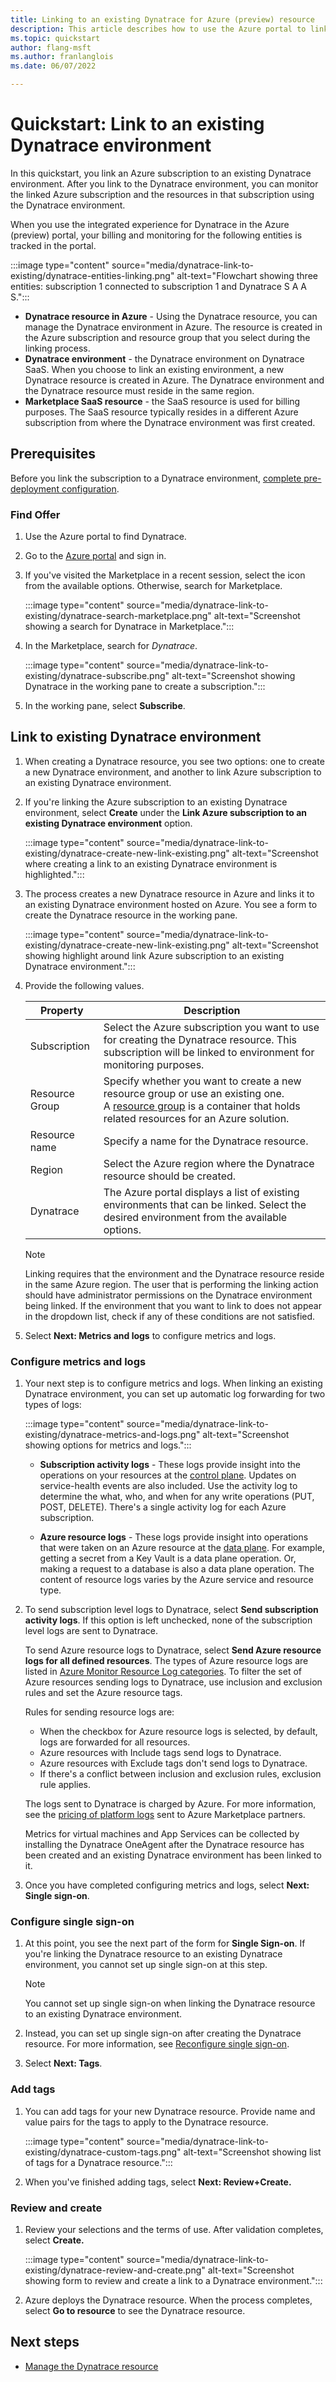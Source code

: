 ```yaml
---
title: Linking to an existing Dynatrace for Azure (preview) resource
description: This article describes how to use the Azure portal to link to an instance of Dynatrace.
ms.topic: quickstart
author: flang-msft
ms.author: franlanglois
ms.date: 06/07/2022

---
```


# Quickstart: Link to an existing Dynatrace environment

In this quickstart, you link an Azure subscription to an existing Dynatrace environment. After you link to the Dynatrace environment, you can monitor the linked Azure subscription and the resources in that subscription using the Dynatrace environment.

When you use the integrated experience for Dynatrace in the Azure (preview) portal, your billing and monitoring for the following entities is tracked in the portal.

:::image type="content" source="media/dynatrace-link-to-existing/dynatrace-entities-linking.png" alt-text="Flowchart showing three entities: subscription 1 connected to subscription 1 and Dynatrace S A A S.":::

- **Dynatrace resource in Azure** - Using the Dynatrace resource, you can manage the Dynatrace environment in Azure. The resource is created in the Azure subscription and resource group that you select during the linking process.
- **Dynatrace environment** - the Dynatrace environment on Dynatrace SaaS. When you choose to link an existing environment, a new Dynatrace resource is created in Azure. The Dynatrace environment and the Dynatrace resource must reside in the same region.
- **Marketplace SaaS resource** - the SaaS resource is used for billing purposes. The SaaS resource typically resides in a different Azure subscription from where the Dynatrace environment was first created.

## Prerequisites

Before you link the subscription to a Dynatrace environment, [complete pre-deployment configuration](dynatrace-how-to-configure-prereqs.md).

### Find Offer

1. Use the Azure portal to find Dynatrace.

1. Go to the [Azure portal](https://portal.azure.com) and sign in.

1. If you've visited the Marketplace in a recent session, select the icon from the available options. Otherwise, search for Marketplace.

    :::image type="content" source="media/dynatrace-link-to-existing/dynatrace-search-marketplace.png" alt-text="Screenshot showing a search for Dynatrace in Marketplace.":::

1. In the Marketplace, search for _Dynatrace_.

    :::image type="content" source="media/dynatrace-link-to-existing/dynatrace-subscribe.png" alt-text="Screenshot showing Dynatrace in the working pane to create a subscription.":::

1. In the working pane, select **Subscribe**.

## Link to existing Dynatrace environment

1. When creating a Dynatrace resource, you see two options: one to create a new Dynatrace environment, and another to link Azure subscription to an existing Dynatrace environment.

1. If you're linking the Azure subscription to an existing Dynatrace environment, select **Create** under the **Link Azure subscription to an existing Dynatrace environment** option.

    :::image type="content" source="media/dynatrace-link-to-existing/dynatrace-create-new-link-existing.png" alt-text="Screenshot where creating a link to an existing Dynatrace environment is highlighted.":::

1. The process creates a new Dynatrace resource in Azure and links it to an existing Dynatrace environment hosted on Azure. You see  a form to create the Dynatrace resource in the working pane.

    :::image type="content" source="media/dynatrace-link-to-existing/dynatrace-create-new-link-existing.png" alt-text="Screenshot showing highlight around link Azure subscription to an existing Dynatrace environment.":::

1. Provide the following values.

    |**Property**   | **Description**  |
    |---------|---------|
    | Subscription | Select the Azure subscription you want to use for creating   the Dynatrace resource. This subscription will be linked to environment for monitoring purposes. |
    | Resource Group | Specify whether you want to create a new resource group or use an existing one. A [resource group](/azure/azure-resource-manager/management/overview#resource-groups) is a container that holds related resources for an Azure solution. |
    | Resource name | Specify a name for the Dynatrace resource. |
    | Region | Select the Azure region where the Dynatrace resource should be created. |
    | Dynatrace | The Azure portal displays a list of existing environments that can be linked. Select the desired environment from the available options. |

    > [!NOTE]
    > Linking requires that the environment and the Dynatrace resource reside in the   same Azure region. The user that is performing the linking action should have   administrator permissions on the Dynatrace environment being linked. If the   environment that you want to link to does not appear in the dropdown list, check if   any of these conditions are not satisfied.

1. Select **Next: Metrics and logs** to configure metrics and logs.

### Configure metrics and logs

1. Your next step is to configure metrics and logs. When linking an existing Dynatrace environment, you can set up automatic log forwarding for two types of logs:

    :::image type="content" source="media/dynatrace-link-to-existing/dynatrace-metrics-and-logs.png" alt-text="Screenshot showing options for metrics and logs.":::

    - **Subscription activity logs** - These logs provide insight into the operations on your resources at the [control plane](/azure/azure-resource-manager/management/control-plane-and-data-plane). Updates on service-health events are also included. Use the activity log to determine the what, who, and when for any write operations (PUT, POST, DELETE). There\'s a single activity log for each Azure subscription.

    - **Azure resource logs** - These logs provide insight into operations that were taken on an Azure resource at the [data plane](/azure/azure-resource-manager/management/control-plane-and-data-plane). For example, getting a secret from a Key Vault is a data plane operation. Or, making a request to a database is also a data plane operation. The content of resource logs varies by the Azure service and resource type.

1. To send subscription level logs to Dynatrace, select **Send subscription activity logs**. If this option is left unchecked, none of the subscription level logs are sent to Dynatrace.

    To send Azure resource logs to Dynatrace, select **Send Azure resource logs for all defined resources**. The types of Azure resource logs are listed in [Azure Monitor Resource Log categories](/azure/azure-monitor/essentials/resource-logs-categories). To filter the set of Azure resources sending logs to Dynatrace, use inclusion and exclusion rules and set the Azure resource tags.

    Rules for sending resource logs are:

    - When the checkbox for Azure resource logs is selected, by default, logs are forwarded for all resources.
    - Azure resources with Include tags send logs to Dynatrace.
    - Azure resources with Exclude tags don't send logs to Dynatrace.
    - If there's a conflict between inclusion and exclusion rules, exclusion rule applies.

    The logs sent to Dynatrace is charged by Azure. For more information, see the [pricing of platform logs](https://azure.microsoft.com/pricing/details/monitor/) sent to Azure Marketplace partners.

    Metrics for virtual machines and App Services can be collected by installing the Dynatrace OneAgent after the Dynatrace resource has been created and an existing Dynatrace environment has been linked to it.

1. Once you have completed configuring metrics and logs, select **Next: Single sign-on**.

### Configure single sign-on

1. At this point, you see the next part of the form for **Single Sign-on**. If you're linking the Dynatrace resource to an existing Dynatrace environment, you cannot set up single sign-on at this step.

    > [!NOTE]
    > You cannot set up single sign-on when linking the Dynatrace resource to an existing Dynatrace environment.

1. Instead, you can set up single sign-on after creating the Dynatrace resource. For more information, see [Reconfigure single sign-on](dynatrace-how-to-manage.md#reconfigure-single-sign-on).

1. Select **Next: Tags**.

### Add tags

1. You can add tags for your new Dynatrace resource. Provide name and value pairs for the tags to apply to the Dynatrace resource.

   :::image type="content" source="media/dynatrace-link-to-existing/dynatrace-custom-tags.png" alt-text="Screenshot showing list of tags for a Dynatrace resource.":::

1. When you've finished adding tags, select **Next: Review+Create.**

### Review and create

1. Review your selections and the terms of use. After validation completes, select **Create.**

    :::image type="content" source="media/dynatrace-link-to-existing/dynatrace-review-and-create.png" alt-text="Screenshot showing form to review and create a link to a Dynatrace environment.":::

1. Azure deploys the Dynatrace resource. When the process completes, select **Go to resource** to see the Dynatrace resource.

## Next steps

- [Manage the Dynatrace resource](dynatrace-how-to-manage.md)
